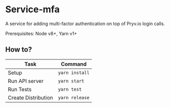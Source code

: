 # Service-mfa

A service for adding multi-factor authentication on top of Pryv.io login calls.

Prerequisites: Node v8+, Yarn v1+

## How to?

| Task                              | Command                        |
| --------------------------------- | ------------------------------ |
| Setup                             | `yarn install`                 |
| Run API server                    | `yarn start`                   |
| Run Tests                         | `yarn test`                    |
| Create Distribution               | `yarn release`                 |
